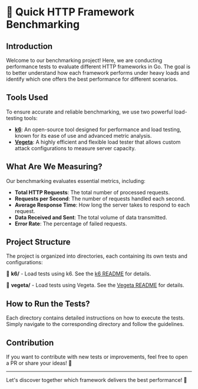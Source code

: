 # 🚀 Quick HTTP Framework Benchmarking

## Introduction
Welcome to our benchmarking project! Here, we are conducting performance tests to evaluate different HTTP frameworks in Go. The goal is to better understand how each framework performs under heavy loads and identify which one offers the best performance for different scenarios.

## Tools Used
To ensure accurate and reliable benchmarking, we use two powerful load-testing tools:

- **[k6](./k6/README.md)**: An open-source tool designed for performance and load testing, known for its ease of use and advanced metric analysis.
- **[Vegeta](./vegeta/README.md)**: A highly efficient and flexible load tester that allows custom attack configurations to measure server capacity.

## What Are We Measuring?
Our benchmarking evaluates essential metrics, including:
- **Total HTTP Requests**: The total number of processed requests.
- **Requests per Second**: The number of requests handled each second.
- **Average Response Time**: How long the server takes to respond to each request.
- **Data Received and Sent**: The total volume of data transmitted.
- **Error Rate**: The percentage of failed requests.

## Project Structure
The project is organized into directories, each containing its own tests and configurations:

📁 **k6/** - Load tests using k6. See the [k6 README](./k6/README.md) for details.

📁 **vegeta/** - Load tests using Vegeta. See the [Vegeta README](./vegeta/README.md) for details.

## How to Run the Tests?
Each directory contains detailed instructions on how to execute the tests. Simply navigate to the corresponding directory and follow the guidelines.

## Contribution
If you want to contribute with new tests or improvements, feel free to open a PR or share your ideas! 🚀

---
Let's discover together which framework delivers the best performance! 🎯

